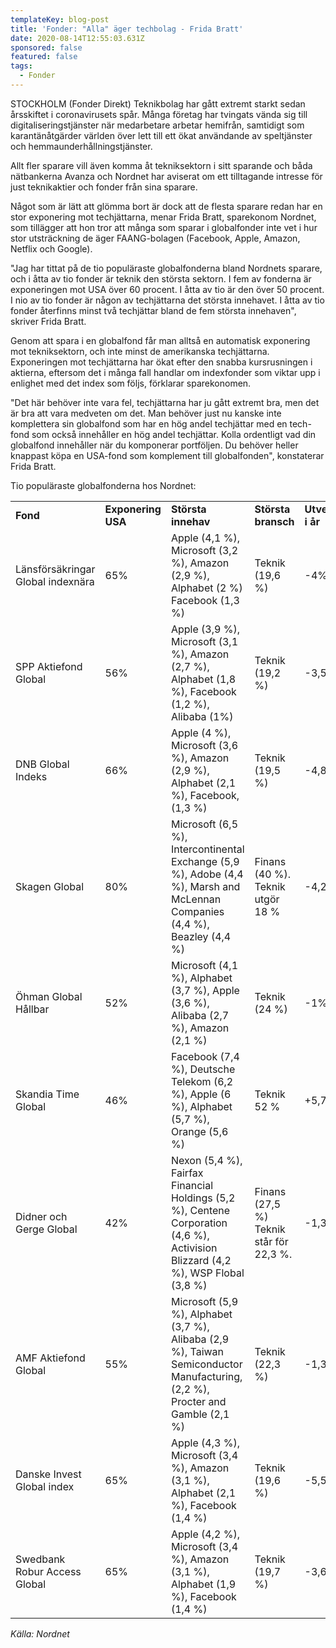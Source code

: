 ```yaml
---
templateKey: blog-post
title: 'Fonder: "Alla" äger techbolag - Frida Bratt'
date: 2020-08-14T12:55:03.631Z
sponsored: false
featured: false
tags:
  - Fonder
---
```

<!--StartFragment-->

STOCKHOLM (Fonder Direkt) Teknikbolag har gått extremt starkt sedan årsskiftet i coronavirusets spår. Många företag har tvingats vända sig till digitaliseringstjänster när medarbetare arbetar hemifrån, samtidigt som karantänåtgärder världen över lett till ett ökat användande av speltjänster och hemmaunderhållningstjänster.

Allt fler sparare vill även komma åt tekniksektorn i sitt sparande och båda nätbankerna Avanza och Nordnet har aviserat om ett tilltagande intresse för just teknikaktier och fonder från sina sparare.

Något som är lätt att glömma bort är dock att de flesta sparare redan har en stor exponering mot techjättarna, menar Frida Bratt, sparekonom Nordnet, som tillägger att hon tror att många som sparar i globalfonder inte vet i hur stor utsträckning de äger FAANG-bolagen (Facebook, Apple, Amazon, Netflix och Google).

"Jag har tittat på de tio populäraste globalfonderna bland Nordnets sparare, och i åtta av tio fonder är teknik den största sektorn. I fem av fonderna är exponeringen mot USA över 60 procent. I åtta av tio är den över 50 procent. I nio av tio fonder är någon av techjättarna det största innehavet. I åtta av tio fonder återfinns minst två techjättar bland de fem största innehaven", skriver Frida Bratt.

Genom att spara i en globalfond får man alltså en automatisk exponering mot tekniksektorn, och inte minst de amerikanska techjättarna. Exponeringen mot techjättarna har ökat efter den snabba kursrusningen i aktierna, eftersom det i många fall handlar om indexfonder som viktar upp i enlighet med det index som följs, förklarar sparekonomen.

"Det här behöver inte vara fel, techjättarna har ju gått extremt bra, men det är bra att vara medveten om det. Man behöver just nu kanske inte komplettera sin globalfond som har en hög andel techjättar med en tech-fond som också innehåller en hög andel techjättar. Kolla ordentligt vad din globalfond innehåller när du komponerar portföljen. Du behöver heller knappast köpa en USA-fond som komplement till globalfonden", konstaterar Frida Bratt.

Tio populäraste globalfonderna hos Nordnet:

|                                   |                    |                                                                                                                                 |                                         |                     |
| --------------------------------- | ------------------ | ------------------------------------------------------------------------------------------------------------------------------- | --------------------------------------- | ------------------- |
| **Fond**                          | **Exponering USA** | **Största innehav**                                                                                                             | **Största bransch**                     | **Utveckling i år** |
| Länsförsäkringar Global indexnära | 65%                | Apple (4,1 %), Microsoft (3,2 %), Amazon (2,9 %), Alphabet (2 %) Facebook (1,3 %)                                               | Teknik (19,6 %)                         | \-4%                |
| SPP Aktiefond Global              | 56%                | Apple (3,9 %), Microsoft (3,1 %), Amazon (2,7 %), Alphabet (1,8 %), Facebook (1,2 %), Alibaba (1%)                              | Teknik (19,2 %)                         | \-3,5%              |
| DNB Global Indeks                 | 66%                | Apple (4 %), Microsoft (3,6 %), Amazon (2,9 %), Alphabet (2,1 %), Facebook, (1,3 %)                                             | Teknik (19,5 %)                         | \-4,8%              |
| Skagen Global                     | 80%                | Microsoft (6,5 %), Intercontinental Exchange (5,9 %), Adobe (4,4 %), Marsh and McLennan Companies (4,4 %), Beazley (4,4 %)      | Finans (40 %). Teknik utgör 18 %        | \-4,2%              |
| Öhman Global Hållbar              | 52%                | Microsoft (4,1 %), Alphabet (3,7 %), Apple (3,6 %), Alibaba (2,7 %), Amazon (2,1 %)                                             | Teknik (24 %)                           | \-1%                |
| Skandia Time Global               | 46%                | Facebook (7,4 %), Deutsche Telekom (6,2 %), Apple (6 %), Alphabet (5,7 %), Orange (5,6 %)                                       | Teknik 52 %                             | +5,7%               |
| Didner och Gerge Global           | 42%                | Nexon (5,4 %), Fairfax Financial Holdings (5,2 %), Centene Corporation (4,6 %), Activision Blizzard (4,2 %), WSP Flobal (3,8 %) | Finans (27,5 %) Teknik står för 22,3 %. | \-1,3%              |
| AMF Aktiefond Global              | 55%                | Microsoft (5,9 %), Alphabet (3,7 %), Alibaba (2,9 %), Taiwan Semiconductor Manufacturing, (2,2 %), Procter and Gamble (2,1 %)   | Teknik (22,3 %)                         | \-1,3%              |
| Danske Invest Global index        | 65%                | Apple (4,3 %), Microsoft (3,4 %), Amazon (3,1 %), Alphabet (2,1 %), Facebook (1,4 %)                                            | Teknik (19,6 %)                         | \-5,5%              |
| Swedbank Robur Access Global      | 65%                | Apple (4,2 %), Microsoft (3,4 %), Amazon (3,1 %), Alphabet (1,9 %), Facebook (1,4 %)                                            | Teknik (19,7 %)                         | \-3,6%              |

*Källa: Nordnet*

<!--EndFragment-->
